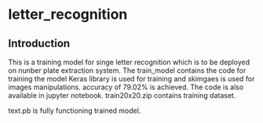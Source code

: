 # letter_recognition
## Introduction
This is a training model for singe letter recognition which is to be deployed on nunber plate extraction system. The train_model
contains the code for training the model Keras library is used for training and skimgaes is used for images manipulations. accuracy
of 79.02% is achieved. The code is also available in jupyter notebook. train20x20.zip contains training dataset.

text.pb is fully functioning trained model.

